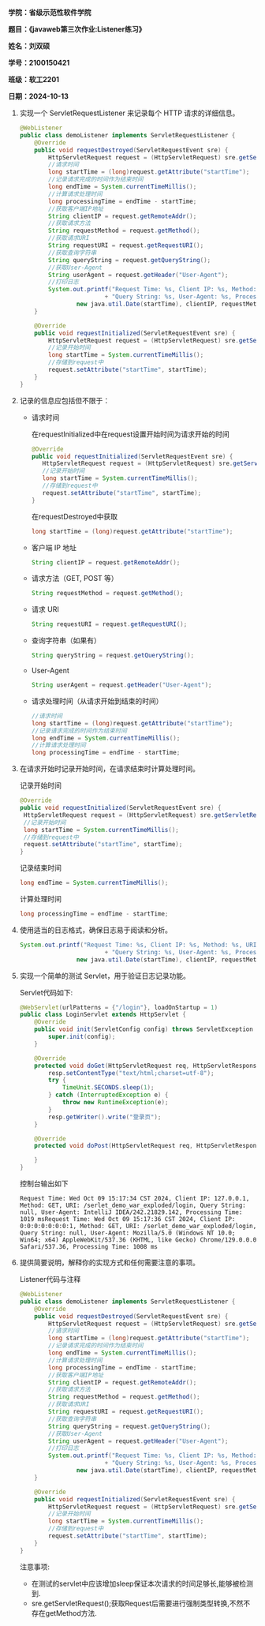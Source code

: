 **学院：省级示范性软件学院**

**题目：《javaweb第三次作业:Listener练习》**

**姓名：刘双硕**

**学号：2100150421**

**班级：软工2201**

**日期：2024-10-13**

1. 实现一个 ServletRequestListener 来记录每个 HTTP 请求的详细信息。

   ```JAVA
   @WebListener
   public class demoListener implements ServletRequestListener {
       @Override
       public void requestDestroyed(ServletRequestEvent sre) {
           HttpServletRequest request = (HttpServletRequest) sre.getServletRequest();
           //请求时间
           long startTime = (long)request.getAttribute("startTime");
           //记录请求完成的时间作为结束时间
           long endTime = System.currentTimeMillis();
           //计算请求处理时间
           long processingTime = endTime - startTime;
           //获取客户端IP地址
           String clientIP = request.getRemoteAddr();
           //获取请求方法
           String requestMethod = request.getMethod();
           //获取请求URI
           String requestURI = request.getRequestURI();
           //获取查询字符串
           String queryString = request.getQueryString();
           //获取User-Agent
           String userAgent = request.getHeader("User-Agent");
           //打印日志
           System.out.printf("Request Time: %s, Client IP: %s, Method: %s, URI: %s, "
                           + "Query String: %s, User-Agent: %s, Processing Time: %d ms",
                   new java.util.Date(startTime), clientIP, requestMethod, requestURI, queryString, userAgent, processingTime);
       }
   
       @Override
       public void requestInitialized(ServletRequestEvent sre) {
           HttpServletRequest request = (HttpServletRequest) sre.getServletRequest();
           //记录开始时间
           long startTime = System.currentTimeMillis();
           //存储到request中
           request.setAttribute("startTime", startTime);
       }
   }
   ```

   

2. 记录的信息应包括但不限于：

   - 请求时间

     在requestInitialized中在request设置开始时间为请求开始的时间

     ```JAVA
     @Override
     public void requestInitialized(ServletRequestEvent sre) {
     	HttpServletRequest request = (HttpServletRequest) sre.getServletRequest();
     	//记录开始时间
     	long startTime = System.currentTimeMillis();
     	//存储到request中
     	request.setAttribute("startTime", startTime);
     }
     ```

     在requestDestroyed中获取

     ```JAVA
     long startTime = (long)request.getAttribute("startTime");
     ```

     

   - 客户端 IP 地址

     ```JAVA
     String clientIP = request.getRemoteAddr();
     ```

     

   - 请求方法（GET, POST 等）

     ```JAVA
     String requestMethod = request.getMethod();
     ```

     

   - 请求 URI

     ```JAVA
     String requestURI = request.getRequestURI();
     ```

     

   - 查询字符串（如果有）

     ```JAVA
     String queryString = request.getQueryString();
     ```

     

   - User-Agent

     ```JAVA
     String userAgent = request.getHeader("User-Agent");
     ```

     

   - 请求处理时间（从请求开始到结束的时间）

     ```JAVA
     //请求时间
     long startTime = (long)request.getAttribute("startTime");
     //记录请求完成的时间作为结束时间
     long endTime = System.currentTimeMillis();
     //计算请求处理时间
     long processingTime = endTime - startTime;
     ```

     

3. 在请求开始时记录开始时间，在请求结束时计算处理时间。

   记录开始时间

   ```JAVA
   @Override
   public void requestInitialized(ServletRequestEvent sre) {
   	HttpServletRequest request = (HttpServletRequest) sre.getServletRequest();
   	//记录开始时间
   	long startTime = System.currentTimeMillis();
   	//存储到request中
   	request.setAttribute("startTime", startTime);
   }
   ```

   记录结束时间

   ```JAVA
   long endTime = System.currentTimeMillis();
   ```

   计算处理时间

   ```JAVA
   long processingTime = endTime - startTime;
   ```

   

4. 使用适当的日志格式，确保日志易于阅读和分析。

   ```JAVA
   System.out.printf("Request Time: %s, Client IP: %s, Method: %s, URI: %s, "
                           + "Query String: %s, User-Agent: %s, Processing Time: %d ms",
                   new java.util.Date(startTime), clientIP, requestMethod, requestURI, queryString, userAgent, processingTime);
   ```

   

5. 实现一个简单的测试 Servlet，用于验证日志记录功能。

   Servlet代码如下:

   ```JAVA
   @WebServlet(urlPatterns = {"/login"}, loadOnStartup = 1)
   public class LoginServlet extends HttpServlet {
       @Override
       public void init(ServletConfig config) throws ServletException {
           super.init(config);
       }
   
       @Override
       protected void doGet(HttpServletRequest req, HttpServletResponse resp) throws ServletException, IOException {
           resp.setContentType("text/html;charset=utf-8");
           try {
               TimeUnit.SECONDS.sleep(1);
           } catch (InterruptedException e) {
               throw new RuntimeException(e);
           }
           resp.getWriter().write("登录页");
       }
   
       @Override
       protected void doPost(HttpServletRequest req, HttpServletResponse resp) throws ServletException, IOException {
   
       }
   }
   ```

   控制台输出如下

   ```
   Request Time: Wed Oct 09 15:17:34 CST 2024, Client IP: 127.0.0.1, Method: GET, URI: /serlet_demo_war_exploded/login, Query String: null, User-Agent: IntelliJ IDEA/242.21829.142, Processing Time: 1019 msRequest Time: Wed Oct 09 15:17:36 CST 2024, Client IP: 0:0:0:0:0:0:0:1, Method: GET, URI: /serlet_demo_war_exploded/login, Query String: null, User-Agent: Mozilla/5.0 (Windows NT 10.0; Win64; x64) AppleWebKit/537.36 (KHTML, like Gecko) Chrome/129.0.0.0 Safari/537.36, Processing Time: 1008 ms
   ```

   

6. 提供简要说明，解释你的实现方式和任何需要注意的事项。

   Listener代码与注释

   ```JAVA
   @WebListener
   public class demoListener implements ServletRequestListener {
       @Override
       public void requestDestroyed(ServletRequestEvent sre) {
           HttpServletRequest request = (HttpServletRequest) sre.getServletRequest();
           //请求时间
           long startTime = (long)request.getAttribute("startTime");
           //记录请求完成的时间作为结束时间
           long endTime = System.currentTimeMillis();
           //计算请求处理时间
           long processingTime = endTime - startTime;
           //获取客户端IP地址
           String clientIP = request.getRemoteAddr();
           //获取请求方法
           String requestMethod = request.getMethod();
           //获取请求URI
           String requestURI = request.getRequestURI();
           //获取查询字符串
           String queryString = request.getQueryString();
           //获取User-Agent
           String userAgent = request.getHeader("User-Agent");
           //打印日志
           System.out.printf("Request Time: %s, Client IP: %s, Method: %s, URI: %s, "
                           + "Query String: %s, User-Agent: %s, Processing Time: %d ms",
                   new java.util.Date(startTime), clientIP, requestMethod, requestURI, queryString, userAgent, processingTime);
       }
   
       @Override
       public void requestInitialized(ServletRequestEvent sre) {
           HttpServletRequest request = (HttpServletRequest) sre.getServletRequest();
           //记录开始时间
           long startTime = System.currentTimeMillis();
           //存储到request中
           request.setAttribute("startTime", startTime);
       }
   }
   ```

   注意事项:

   - 在测试的servlet中应该增加sleep保证本次请求的时间足够长,能够被检测到.
   - sre.getServletRequest();获取Request后需要进行强制类型转换,不然不存在getMethod方法.